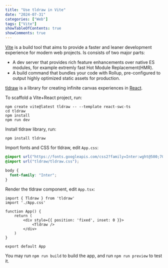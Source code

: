 ```yaml
---
title: "Use tldraw in Vite"
date: "2024-07-31"
categories: ["Web"]
tags: ["Vite"]
showTableOfContents: true
showComments: true
---
```


[Vite](https://vitejs.dev/) is a build tool that aims to provide a faster and leaner development experience for modern web projects. Is consists of two major parts:
- A dev server that provides rich feature enhancements over native ES modules, for example extremly fast Hot Module Replacement(HMR).
- A build command that bundles your code with Rollup, pre-configured to output highly optimized static assets for production.

[tldraw](https://tldraw.com/) is a library for creating infinite canvas experiences in [React](https://react.dev/).

To scaffold a Vite+React project, run:
```shell
npm create vite@latest tldraw -- --template react-swc-ts
cd tldraw
npm install
npm run dev
```

Install tldraw library, run:
```shell
npm install tldraw
```

Import fonts and CSS for tldraw, edit `App.css`:
```css
@import url("https://fonts.googleapis.com/css2?family=Inter:wght@500;700&display=swap");
@import url("tldraw/tldraw.css");

body {
  font-family: "Inter";
}
```

Render the tldraw component, edit `App.tsx`:
```tsx
import { Tldraw } from 'tldraw'
import './App.css'

function App() {
    return (
        <div style={{ position: 'fixed', inset: 0 }}>
            <Tldraw />
        </div>
    )
}

export default App
```

You may run `npm run build` to build the app, and run `npm run preview` to test it.
